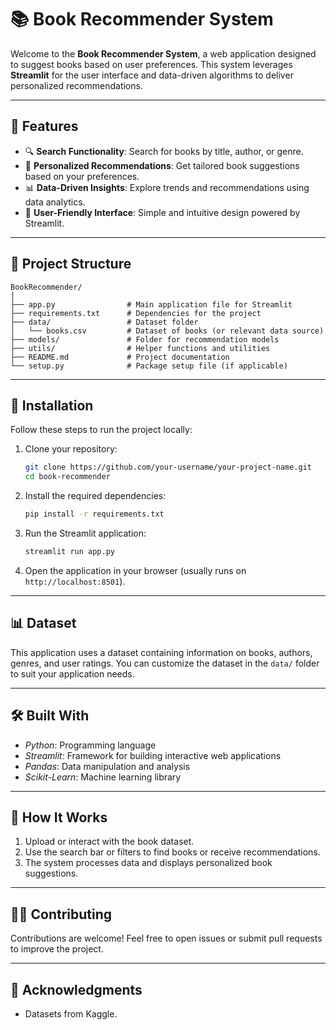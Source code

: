 # 📚 Book Recommender System  

Welcome to the **Book Recommender System**, a web application designed to suggest books based on user preferences. This system leverages **Streamlit** for the user interface and data-driven algorithms to deliver personalized recommendations.

---

## 🚀 Features  

- 🔍 **Search Functionality**: Search for books by title, author, or genre.  
- 📖 **Personalized Recommendations**: Get tailored book suggestions based on your preferences.  
- 📊 **Data-Driven Insights**: Explore trends and recommendations using data analytics.  
- 🎨 **User-Friendly Interface**: Simple and intuitive design powered by Streamlit.

---

## 📂 Project Structure  

```
BookRecommender/
│
├── app.py                # Main application file for Streamlit  
├── requirements.txt      # Dependencies for the project  
├── data/                 # Dataset folder  
│   └── books.csv         # Dataset of books (or relevant data source)  
├── models/               # Folder for recommendation models  
├── utils/                # Helper functions and utilities  
├── README.md             # Project documentation  
└── setup.py              # Package setup file (if applicable)  
```

---

## 🔧 Installation  

Follow these steps to run the project locally:  

1. Clone your repository:  
   ```bash
   git clone https://github.com/your-username/your-project-name.git
   cd book-recommender
   ```

2. Install the required dependencies:  
   ```bash
   pip install -r requirements.txt
   ```

3. Run the Streamlit application:  
   ```bash
   streamlit run app.py
   ```

4. Open the application in your browser (usually runs on `http://localhost:8501`).

---

## 📊 Dataset  

This application uses a dataset containing information on books, authors, genres, and user ratings. You can customize the dataset in the `data/` folder to suit your application needs.

---

## 🛠 Built With  

- *Python*: Programming language  
- *Streamlit*: Framework for building interactive web applications  
- *Pandas*: Data manipulation and analysis  
- *Scikit-Learn*: Machine learning library

---

## 🌟 How It Works  

1. Upload or interact with the book dataset.  
2. Use the search bar or filters to find books or receive recommendations.  
3. The system processes data and displays personalized book suggestions.  

---

## 👨‍💻 Contributing  

Contributions are welcome! Feel free to open issues or submit pull requests to improve the project.

---

## 📝 Acknowledgments  

- Datasets from Kaggle.